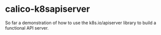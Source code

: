 # calico-k8sapiserver

So far a demonstration of how to use the k8s.io/apiserver library to build a functional API server.


